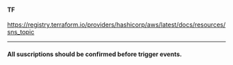#### TF 

https://registry.terraform.io/providers/hashicorp/aws/latest/docs/resources/sns_topic



---

#### All suscriptions should be confirmed before trigger events.
